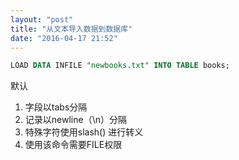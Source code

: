 ```yaml
---
layout: "post"
title: "从文本导入数据到数据库"
date: "2016-04-17 21:52"
---
```


```sql
LOAD DATA INFILE "newbooks.txt" INTO TABLE books;
```
默认
1. 字段以tabs分隔
2. 记录以newline（\n）分隔
3. 特殊字符使用slash(\) 进行转义
4. 使用该命令需要FILE权限
